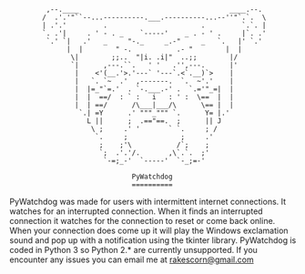              ,--.____                                     ____.--.     
            /  .'.'"``--...----------.___.----------...--''"`.`.  \    
            | .'.'         .                       .         `.`. |    
            `. .'|     . ' - . _    `-----'    _ . - ' .     |`. .'    
             `.' `|   .'   _     "-._     _.-"     _   `.   |' `.'     
                  |  |        " -.           .- "        |  |          
                   \|        ;;..  "|i. .i|"  ..;;        |/           
                   `|      ,---.``.   ' '   .'',---.      |'           
                    |    <'(__.'>.'---` '---`.<`.__)`>    |            
                    |   `. `~  .'  ,-------.  `.  ~'.'    |            
                    |  |=_"`=.'  . `-.___.-' .  `.='"_=|  |            
                    |  |  ==/  : ` :   i   : ' :  \==  |  |            
                    |  | ==/      /\___|___/\      \== |  |            
                     `.| =Y      .' """_""" `.      Y= |.'             
                       L ||      ;  .=="==.  ;      || J               
                        \ ;     .' '       ` `.     ; /                
                         `.     ;             ;     .'                 
                          ;    ;'\           /`;    ;                  
                          `;  .'.'/.       ,\`.`.  ;'                  
                           `-=;_-'  `-----'  `-_;=-' 
                            
                                  PyWatchdog
                                  ==========

PyWatchdog was made for users with intermittent internet connections. It watches
for an interrupted connection. When it finds an interrupted connection it watches
for the connection to reset or come back online. When your connection does come 
up it will play the Windows exclamation sound and pop up with a notification using
the tkinter library. PyWatchdog is coded in Python 3 so Python 2.* are currently 
unsupported. If you encounter any issues you can email me at rakescorn@gmail.com
